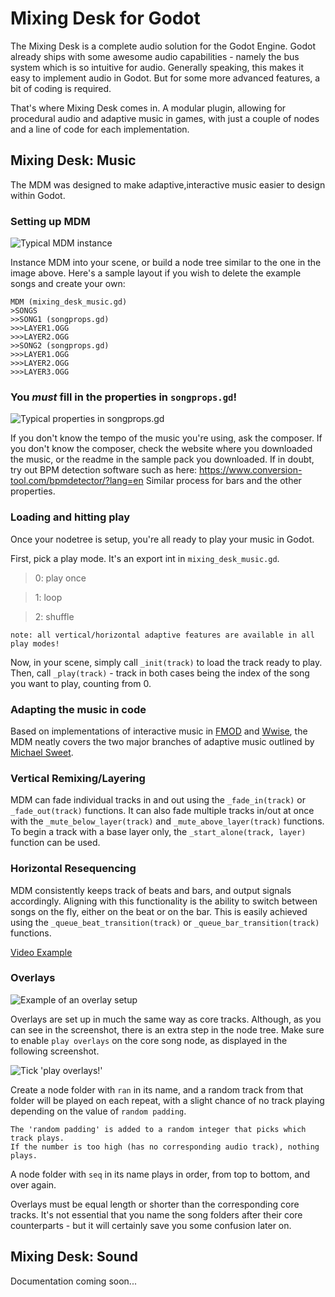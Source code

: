 




# Mixing Desk for Godot

The Mixing Desk is a complete audio solution for the Godot Engine.
Godot already ships with some awesome audio capabilities - namely the bus system which is so intuitive for audio.
Generally speaking, this makes it easy to implement audio in Godot.
But for some more advanced features, a bit of coding is required.

That's where Mixing Desk comes in. A modular plugin, allowing for procedural audio and adaptive music in games, with just a couple of nodes and a line of code for each implementation.

## Mixing Desk: Music

The MDM was designed to make adaptive,interactive music easier to design within Godot.

### Setting up MDM

![Typical MDM instance](https://i.imgur.com/uDxTeh5.png)

Instance MDM into your scene, or build a node tree similar to the one in the image above.
Here's a sample layout if you wish to delete the example songs and create your own:
```
MDM (mixing_desk_music.gd)
>SONGS
>>SONG1 (songprops.gd)
>>>LAYER1.OGG
>>>LAYER2.OGG
>>SONG2 (songprops.gd)
>>>LAYER1.OGG
>>>LAYER2.OGG
>>>LAYER3.OGG
```
### You *must* fill in the properties in `songprops.gd`!
![Typical properties in songprops.gd](https://i.imgur.com/fTLXahd.png)

If you don't know the tempo of the music you're using, ask the composer. If you don't know the composer, check the website where you downloaded the music, or the readme in the sample pack you downloaded. If in doubt, try out BPM detection software such as here: https://www.conversion-tool.com/bpmdetector/?lang=en
Similar process for bars and the other properties.

### Loading and hitting play

Once your nodetree is setup, you're all ready to play your music in Godot.

First, pick a play mode. It's an export int in `mixing_desk_music.gd`.

> 0: play once

> 1: loop

> 2: shuffle

	note: all vertical/horizontal adaptive features are available in all play modes!

Now, in your scene, simply call `_init(track)` to load the track ready to play.
Then, call `_play(track)` - track in both cases being the index of the song you want to play, counting from 0.

### Adapting the music in code

Based on implementations of interactive music in [FMOD](https://www.fmod.com/) and [Wwise](https://www.audiokinetic.com/products/wwise/),  the MDM neatly covers the two major branches of adaptive music outlined by [Michael Sweet](https://www.designingmusicnow.com/2016/06/13/advantages-disadvantages-common-interactive-music-techniques-used-video-games/).

### **Vertical Remixing/Layering**
MDM can fade individual tracks in and out using the `_fade_in(track)` or `_fade_out(track)` functions. It can also fade multiple tracks in/out at once with the `_mute_below_layer(track)` and `_mute_above_layer(track)` functions. To begin a track with a base layer only, the `_start_alone(track, layer)` function can be used.

### **Horizontal Resequencing**
MDM consistently keeps track of beats and bars, and output signals accordingly. Aligning with this functionality is the ability to switch between songs on the fly, either on the beat or on the bar. This is easily achieved using the `_queue_beat_transition(track)` or `_queue_bar_transition(track)` functions.

[Video Example](https://streamable.com/1cx2w)

### Overlays

![Example of an overlay setup](https://i.imgur.com/IqBaKqC.png)

Overlays are set up in much the same way as core tracks. Although, as you can see in the screenshot, there is an extra step in the node tree. Make sure to enable `play overlays` on the core song node, as displayed in the following screenshot.

![Tick 'play overlays!'](https://i.imgur.com/fTLXahd.png)

Create a node folder with `ran` in its name, and a random track from that folder will be played on each repeat, with a slight chance of no track playing depending on the value of `random padding`.
	
	The 'random padding' is added to a random integer that picks which track plays.
	If the number is too high (has no corresponding audio track), nothing plays.
	
A node folder with `seq` in its name plays in order, from top to bottom, and over again.

Overlays must be equal length or shorter than the corresponding core tracks. It's not essential that you name the song folders after their core counterparts - but it will certainly save you some confusion later on.

## Mixing Desk: Sound
Documentation coming soon...